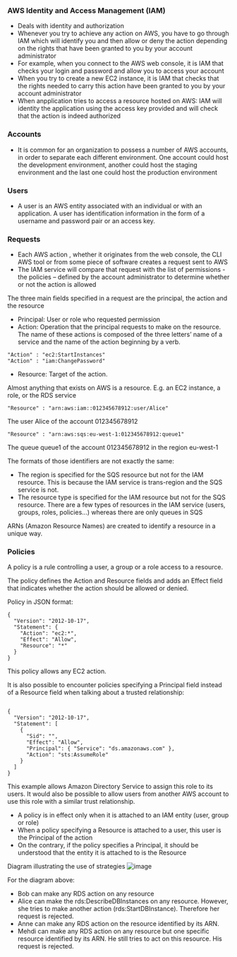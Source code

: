 ### AWS Identity and Access Management (IAM)
* Deals with identity and authorization
* Whenever you try to achieve any action on AWS, you have to go through IAM which will identify you and then allow or deny the action depending on the rights that have been granted to you by your account administrator
* For example, when you connect to the AWS web console, it is IAM that checks your login and password and allow you to access your account
* When you try to create a new EC2 instance, it is IAM that checks that the rights needed to carry this action have been granted to you by your account administrator
* When anpplication tries to access a resource hosted on AWS: IAM will identity the application using the access key provided and will check that the action is indeed authorized

### Accounts
* It is common for an organization to possess a number of AWS accounts, in order to separate each different environment. One account could host the development environment, another could host the staging environment and the last one could host the production environment

### Users
* A user is an AWS entity associated with an individual or with an application. A user has identification information in the form of a username and password pair or an access key.

### Requests
* Each AWS action , whether it originates from the web console, the CLI AWS tool or from some piece of software creates a request sent to AWS 
* The IAM service will compare that request with the list of permissions - the policies – defined by the account administrator to determine whether or not the action is allowed

The three main fields specified in a request are the principal, the action and the resource
* Principal: User or role who requested permission
* Action: Operation that the principal requests to make on the resource. The name of these actions is composed of the three letters’ name of a service and the name of the action beginning by a verb.

```
"Action" : "ec2:StartInstances"
"Action" : "iam:ChangePassword"
```

* Resource: Target of the action.

Almost anything that exists on AWS is a resource. E.g. an EC2 instance, a role, or the RDS service

```
"Resource" : "arn:aws:iam::012345678912:user/Alice"
```

The user Alice of the account 012345678912

```
"Resource" : "arn:aws:sqs:eu-west-1:012345678912:queue1"
```

The queue queue1 of the account 012345678912 in the region eu-west-1

The formats of those identifiers are not exactly the same:
* The region is specified for the SQS resource but not for the IAM resource. This is because the IAM service is trans-region and the SQS service is not.
* The resource type is specified for the IAM resource but not for the SQS resource. There are a few types of resources in the IAM service (users, groups, roles, policies...) whereas there are only queues in SQS

ARNs (Amazon Resource Names) are created to identify a resource in a unique way.

### Policies

A policy is a rule controlling a user, a group or a role access to a resource.

The policy defines the Action and Resource fields and adds an Effect field that indicates whether the action should be allowed or denied.

Policy in JSON format:

```
{
  "Version": "2012-10-17",
  "Statement": {
    "Action": "ec2:*",
    "Effect": "Allow",
    "Resource": "*"
  }
}
```

This policy allows any EC2 action. 

It is also possible to encounter policies specifying a Principal field instead of a Resource field when talking about a trusted relationship:

```

{
  "Version": "2012-10-17",
  "Statement": [
    {
      "Sid": "",
      "Effect": "Allow",
      "Principal": { "Service": "ds.amazonaws.com" },
      "Action": "sts:AssumeRole"
    }
  ]
}
```

This example allows Amazon Directory Service to assign this role to its users. It would also be possible to allow users from another AWS account to use this role with a similar trust relationship.

* A policy is in effect only when it is attached to an IAM entity (user, group or role)
* When a policy specifying a Resource is attached to a user, this user is the Principal of the action
* On the contrary, if the policy specifies a Principal, it should be understood that the entity it is attached to is the Resource

Diagram illustrating the use of strategies
![image](https://user-images.githubusercontent.com/114364831/211383877-d0171df2-1e2c-40b1-827a-6d019da4af12.png)

For the diagram above:
* Bob can make any RDS action on any resource
* Alice can make the rds:DescribeDBInstances on any resource. However, she tries to make another action (rds:StartDBInstance). Therefore her request is rejected.
* Anne can make any RDS action on the resource identified by its ARN.
* Mehdi can make any RDS action on any resource but one specific resource identified by its ARN. He still tries to act on this resource. His request is rejected.

